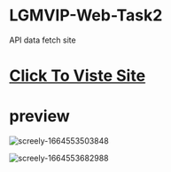# LGMVIP-Web-Task2
API data fetch site

# <a href="https://surya-bbas.github.io/LGMVIP-Web-Task2/"> Click To Viste Site </a>

# preview 
![screely-1664553503848](https://user-images.githubusercontent.com/99864714/193310305-8cbeae87-cef6-4704-b4b1-5ad0d67913b2.png)

![screely-1664553682988](https://user-images.githubusercontent.com/99864714/193310701-dccc8ede-6e32-453d-b4fb-10912e2d5269.png)


